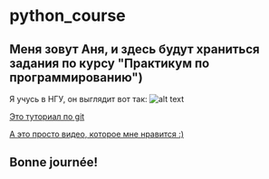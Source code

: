 # python_course
## Меня зовут Аня, и здесь будут храниться задания по курсу "Практикум по программированию")
Я учусь в НГУ, он выглядит вот так:
![alt text](https://github.com/annashalyapina/python_course/blob/main/nsu.jpg)

[Это туториал по git](https://github.com/BruchesLena/python_course/blob/master/git/Lecture_git.pdf)

[А это просто видео, которое мне нравится :)](https://youtu.be/_9JcCbh0pRk)

## Bonne journée!

